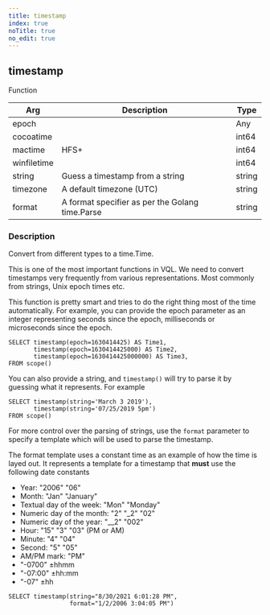 ```yaml
---
title: timestamp
index: true
noTitle: true
no_edit: true
---
```




<div class="vql_item"></div>


## timestamp
<span class='vql_type pull-right page-header'>Function</span>



<div class="vqlargs"></div>

Arg | Description | Type
----|-------------|-----
epoch||Any
cocoatime||int64
mactime|HFS+|int64
winfiletime||int64
string|Guess a timestamp from a string|string
timezone|A default timezone (UTC)|string
format|A format specifier as per the Golang time.Parse|string

### Description

Convert from different types to a time.Time.

This is one of the most important functions in VQL. We need to
convert timestamps very frequently from various
representations. Most commonly from strings, Unix epoch times etc.

This function is pretty smart and tries to do the right thing most
of the time automatically. For example, you can provide the epoch
parameter as an integer representing seconds since the epoch,
milliseconds or microseconds since the epoch.

```vql
SELECT timestamp(epoch=1630414425) AS Time1,
       timestamp(epoch=1630414425000) AS Time2,
       timestamp(epoch=1630414425000000) AS Time3,
FROM scope()
```

You can also provide a string, and `timestamp()` will try to parse
it by guessing what it represents. For example

```
SELECT timestamp(string='March 3 2019'),
       timestamp(string='07/25/2019 5pm')
FROM scope()
```

For more control over the parsing of strings, use the `format`
parameter to specify a template which will be used to parse the
timestamp.

The format template uses a constant time as an example of how the
time is layed out. It represents a template for a timestamp that
**must** use the following date constants

* Year: "2006" "06"
* Month: "Jan" "January"
* Textual day of the week: "Mon" "Monday"
* Numeric day of the month: "2" "_2" "02"
* Numeric day of the year: "__2" "002"
* Hour: "15" "3" "03" (PM or AM)
* Minute: "4" "04"
* Second: "5" "05"
* AM/PM mark: "PM"
* "-0700"  ±hhmm
* "-07:00" ±hh:mm
* "-07"    ±hh

```vql
SELECT timestamp(string="8/30/2021 6:01:28 PM",
                 format="1/2/2006 3:04:05 PM")
```


